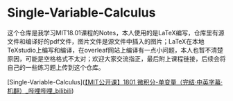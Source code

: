 # Single-Variable-Calculus

​		这个仓库是我学习MIT18.01课程的Notes，本人使用的是LaTeX编写，仓库里有源文件和编译好的pdf文件，图片文件是源文件中插入的图片；LaTeX在本地TeXstudio上编写和编译，在overleaf网站上编译有一点小问题，本人也暂不清楚原因，可能是空格格式不太对；欢迎大家交流指正，最后附上课程链接，后续会将自己的一些练习题上传到这个仓库。

[Single-Variable-Calculus]([【MIT公开课】1801 微积分-单变量（完结·中英字幕·机翻）_哔哩哔哩_bilibili](https://www.bilibili.com/video/BV1o7411e7Je/?spm_id_from=333.1007.top_right_bar_window_custom_collection.content.click&vd_source=a82ce2bb416b51e6e008c2f126fe277a))
